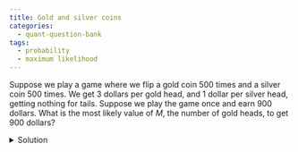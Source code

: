 ```yaml
---
title: Gold and silver coins
categories:
  - quant-question-bank
tags:
  - probability
  - maximum likelihood
---
```


Suppose we play a game where we flip a gold coin 500 times and a silver
coin 500 times. We get 3 dollars per gold head, and 1 dollar per silver head,
getting nothing for tails. Suppose we play the game once and earn 900 dollars.
What is the most likely value of $M$, the number of gold heads, to get
900 dollars?

<details markdown="block">
  <summary>Solution</summary>
   

We can start with assuming we get 225 gold coins and 225 silver coins. 
It seems reasonable to assume that 

$$|p(x) - p(x-1)| < |p(y)-p(y-3)|$$ 

for values of $x,y$ moderately close to 250 where $p$ is the pmf 
of a $\mathrm{Binom}(500,.5)$ r.v. This means we can increase the likelihood 
by moving to 224 gold coins and 228 silver coins. We can continue taking steps 
in this way until we reach 217 gold coins and 249 silver coins. Moving to 216 gold coins
now lowers the pmfs of both binomials. Thus this approximation suggests the 
optimal number is 217 gold coins.

How good is this heuristic? Very good, it turns out. In this case it turns out that 217
gold coins is the MLE.

```python
from scipy.stats import binom

rv = binom(500,.5)
N = 900

def biv_binom(x):
    return rv.pmf(x) + rv.pmf(N-3*x)

biv_binom(218), biv_binom(217), biv_binom(216)
```




    (0.03404944566045723, 0.03597830938502978, 0.03544790237947028)
</details>